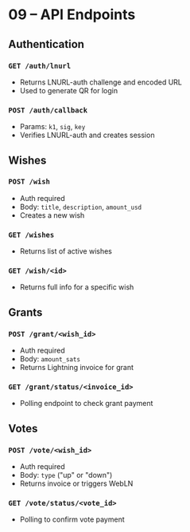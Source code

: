 # 09 – API Endpoints

## Authentication

### `GET /auth/lnurl`
- Returns LNURL-auth challenge and encoded URL
- Used to generate QR for login

### `POST /auth/callback`
- Params: `k1`, `sig`, `key`
- Verifies LNURL-auth and creates session

## Wishes

### `POST /wish`
- Auth required
- Body: `title`, `description`, `amount_usd`
- Creates a new wish

### `GET /wishes`
- Returns list of active wishes

### `GET /wish/<id>`
- Returns full info for a specific wish

## Grants

### `POST /grant/<wish_id>`
- Auth required
- Body: `amount_sats`
- Returns Lightning invoice for grant

### `GET /grant/status/<invoice_id>`
- Polling endpoint to check grant payment

## Votes

### `POST /vote/<wish_id>`
- Auth required
- Body: `type` ("up" or "down")
- Returns invoice or triggers WebLN

### `GET /vote/status/<vote_id>`
- Polling to confirm vote payment
